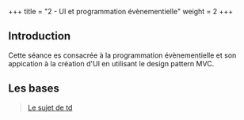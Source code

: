 +++
title = "2 - UI et programmation évènementielle"
weight = 2
+++


## Introduction

Cette séance es consacrée à la programmation évènementielle et son appication à la création d'UI en utilisant le design pattern MVC.

## Les bases

> [Le sujet de td](/ressources/TD_2_impression.pdf)




